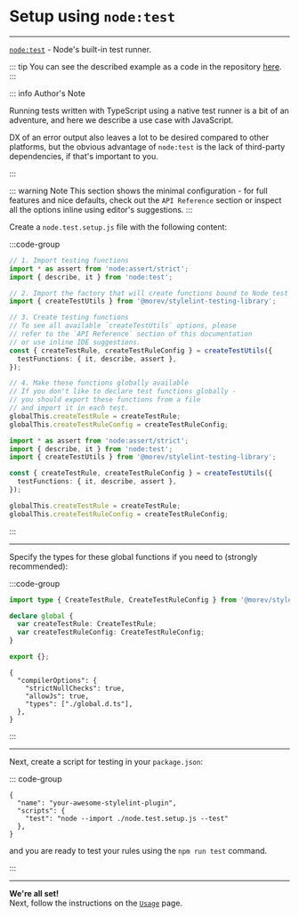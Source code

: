 # Setup using `node:test`

---

[`node:test`](https://nodejs.org/api/test.html) - Node's built-in test runner.

::: tip
You can see the described example as a code
in the repository [here](https://github.com/morevm/stylelint-testing-library/examples/node-test).
:::

::: info Author's Note

Running tests written with TypeScript using a native test runner is a bit of an adventure,
and here we describe a use case with JavaScript.

DX of an error output also leaves a lot to be desired compared to other platforms,
but the obvious advantage of `node:test` is the lack of third-party dependencies,
if that's important to you.

:::

::: warning Note
This section shows the minimal configuration - for full features and nice defaults,
check out the `API Reference` section or inspect all the options inline using editor's suggestions.
:::

Create a `node.test.setup.js` file with the following content:

:::code-group

```ts [node.test.setup.js]
// 1. Import testing functions
import * as assert from 'node:assert/strict';
import { describe, it } from 'node:test';

// 2. Import the factory that will create functions bound to Node test runner
import { createTestUtils } from '@morev/stylelint-testing-library';

// 3. Create testing functions
// To see all available `createTestUtils` options, please
// refer to the `API Reference` section of this documentation
// or use inline IDE suggestions.
const { createTestRule, createTestRuleConfig } = createTestUtils({
  testFunctions: { it, describe, assert },
});

// 4. Make these functions globally available
// If you don't like to declare test functions globally -
// you should export these functions from a file
// and import it in each test.
globalThis.createTestRule = createTestRule;
globalThis.createTestRuleConfig = createTestRuleConfig;
```

```ts [node.test.setup.js (without comments)]
import * as assert from 'node:assert/strict';
import { describe, it } from 'node:test';
import { createTestUtils } from '@morev/stylelint-testing-library';

const { createTestRule, createTestRuleConfig } = createTestUtils({
  testFunctions: { it, describe, assert },
});

globalThis.createTestRule = createTestRule;
globalThis.createTestRuleConfig = createTestRuleConfig;
```

:::

---

Specify the types for these global functions if you need to (strongly recommended):

:::code-group

```ts [global.d.ts]
import type { CreateTestRule, CreateTestRuleConfig } from '@morev/stylelint-testing-library';

declare global {
  var createTestRule: CreateTestRule;
  var createTestRuleConfig: CreateTestRuleConfig;
}

export {};

```

```json{5} [tsconfig.json]
{
  "compilerOptions": {
    "strictNullChecks": true,
    "allowJs": true,
    "types": ["./global.d.ts"],
  },
}
```

:::

---

Next, create a script for testing in your `package.json`:

::: code-group

```json{4} [package.json]
{
  "name": "your-awesome-stylelint-plugin",
  "scripts": {
    "test": "node --import ./node.test.setup.js --test"
  },
}
```

and you are ready to test your rules using the `npm run test` command.

:::

---

**We're all set!** \
Next, follow the instructions on the [`Usage`](/guide/usage) page.
